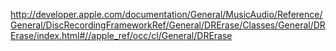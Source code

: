 http://developer.apple.com/documentation/General/MusicAudio/Reference/General/DiscRecordingFrameworkRef/General/DRErase/Classes/General/DRErase/index.html#//apple_ref/occ/cl/General/DRErase